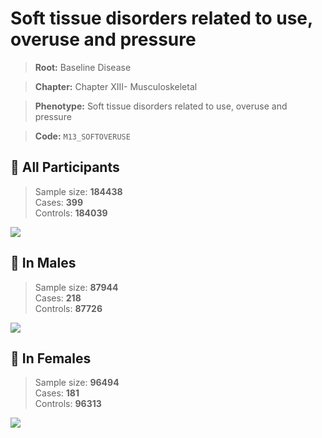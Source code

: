 # Soft tissue disorders related to use, overuse and pressure

> **Root:** Baseline Disease  

> **Chapter:** Chapter XIII- Musculoskeletal  

> **Phenotype:** Soft tissue disorders related to use, overuse and pressure  

> **Code:** `M13_SOFTOVERUSE`

## 🧪 All Participants  
> Sample size: **184438**  
> Cases: **399**  
> Controls: **184039**
<img src="/Disease/Figures/ALL/Baseline/M13_SOFTOVERUSE.png"/>
<CsvTable src="/Disease/Data/ALL/Baseline/LG_M13_SOFTOVERUSE.csv" label="🔍 View full results" />

## 👨 In Males  
> Sample size: **87944**  
> Cases: **218**  
> Controls: **87726**
<img src="/Disease/Figures/Male/Baseline/M13_SOFTOVERUSE.png"/>
<CsvTable src="/Disease/Data/Male/Baseline/LG_M13_SOFTOVERUSE.csv" label="🔍 View full results" />

## 👩 In Females  
> Sample size: **96494**  
> Cases: **181**  
> Controls: **96313**
<img src="/Disease/Figures/Female/Baseline/M13_SOFTOVERUSE.png"/>
<CsvTable src="/Disease/Data/Female/Baseline/LG_M13_SOFTOVERUSE.csv" label="🔍 View full results" />
